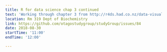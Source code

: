 ```yaml
---
title: R for data science chap 3 continued 
text: 'Working through chapter 3 from http://r4ds.had.co.nz/data-visualisation.html#common-problems'
location: Rm 319 Dept of Biochemistry
link: https://github.com/otagostudygroup/studyGroup/issues/84
date: 2018-08-30
startTime: '11:00'
endTime: '12:00'

---
```


